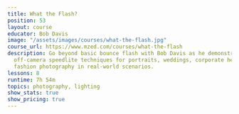 ```yaml
---
title: What the Flash?
position: 53
layout: course
educator: Bob Davis
image: "/assets/images/courses/what-the-flash.jpg"
course_url: https://www.mzed.com/courses/what-the-flash
description: Go beyond basic bounce flash with Bob Davis as he demonstrates advanced
  off-camera speedlite techniques for portraits, weddings, corporate headshots, and
  fashion photography in real-world scenarios.
lessons: 8
runtime: 7h 54m
topics: photography, lighting
show_stats: true
show_pricing: true
---
```



